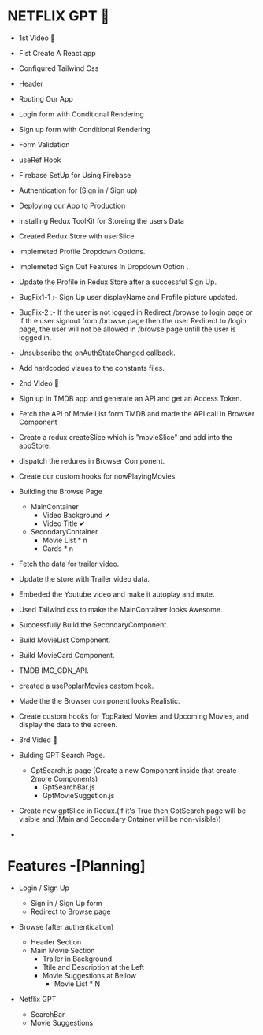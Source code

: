 # NETFLIX GPT 💞

- 1st Video 🔆
- Fist Create A React app
- Configured Tailwind Css
- Header
- Routing Our App
- Login form with Conditional Rendering
- Sign up form with Conditional Rendering
- Form Validation
- useRef Hook
- Firebase SetUp for Using Firebase
- Authentication for (Sign in / Sign up)
- Deploying our App to Production
- installing Redux ToolKit for Storeing the users Data
- Created Redux Store with userSlice
- Implemeted Profile Dropdown Options.
- Implemeted Sign Out Features In Dropdown Option .
- Update the Profile in Redux Store after a successful Sign Up.
- BugFix1-1 :- Sign Up user displayName and Profile picture updated.
- BugFix-2 :- If the user is not logged in Redirect /browse to login page or If th e user signout from /browse page then the user Redirect to /login page, the user will not be allowed in /browse page untill the user is logged in.
- Unsubscribe the onAuthStateChanged callback.
- Add hardcoded vlaues to the constants files.

- 2nd Video 🔆
- Sign up in TMDB app and generate an API and get an Access Token.
- Fetch the API of Movie List form TMDB and made the API call in Browser Component
- Create a redux createSlice which is "movieSlice" and add into the appStore.
- dispatch the redures in Browser Component.
- Create our custom hooks for nowPlayingMovies.
- Building the Browse Page
  - MainContainer
    - Video Background ✔
    - Video Title ✔
  - SecondaryContainer
    - Movie List \* n
    - Cards \* n
- Fetch the data for trailer video.
- Update the store with Trailer video data.
- Embeded the Youtube video and make it autoplay and mute.
- Used Tailwind css to make the MainContainer looks Awesome.
- Successfully Build the SecondaryComponent.
- Build MovieList Component.
- Build MovieCard Component.
- TMDB IMG_CDN_API.
- created a usePoplarMovies castom hook.
- Made the the Browser component looks Realistic.
- Create custom hooks for TopRated Movies and Upcoming Movies, and display the data to the screen.

- 3rd Video 🔆
- Bulding GPT Search Page.
  - GptSearch.js page (Create a new Component inside that create 2more Components)
    - GptSearchBar.js
    - GptMovieSuggetion.js
- Create new gptSlice in Redux.(if it's True then GptSearch page will be visible and
  (Main and Secondary Cntainer will be non-visible))
-

# Features -[Planning]

- Login / Sign Up

  - Sign in / Sign Up form
  - Redirect to Browse page

- Browse (after authentication)

  - Header Section
  - Main Movie Section
    - Trailer in Background
    - Ttile and Description at the Left
    - Movie Suggestions at Bellow
      - Movie List \* N

- Netflix GPT
  - SearchBar
  - Movie Suggestions
